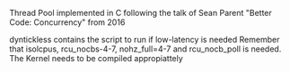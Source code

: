 Thread Pool implemented in C following the talk of Sean Parent "Better Code: Concurrency" from 2016

dyntickless contains the script to run if low-latency is needed
Remember that isolcpus, rcu_nocbs-4-7, nohz_full=4-7 and rcu_nocb_poll is needed.
The Kernel needs to be compiled appropiattely
